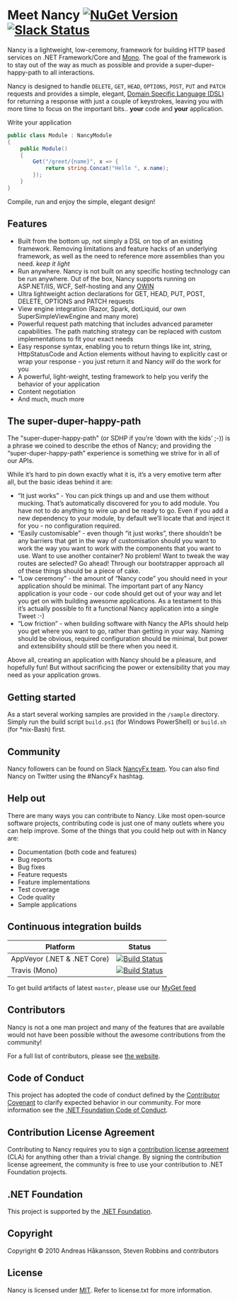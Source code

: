 # Meet Nancy [![NuGet Version](http://img.shields.io/nuget/v/Nancy.svg?style=flat)](https://www.nuget.org/packages/Nancy/) [![Slack Status](http://slack.nancyfx.org/badge.svg)](http://slack.nancyfx.org)

Nancy is a lightweight, low-ceremony, framework for building HTTP based services on .NET Framework/Core and [Mono](http://mono-project.com). The goal of the framework is to stay out of the way as much as possible and provide a super-duper-happy-path to all interactions.

Nancy is designed to handle `DELETE`, `GET`, `HEAD`, `OPTIONS`, `POST`, `PUT` and `PATCH` requests and provides a simple, elegant, [Domain Specific Language (DSL)](http://en.wikipedia.org/wiki/Domain-specific_language) for returning a response with just a couple of keystrokes, leaving you with more time to focus on the important bits..
**your** code and **your** application.

Write your application
```csharp
public class Module : NancyModule
{
    public Module()
    {
        Get("/greet/{name}", x => {
            return string.Concat("Hello ", x.name);
        });
    }
}
```

Compile, run and enjoy the simple, elegant design!

## Features

* Built from the bottom up, not simply a DSL on top of an existing framework. Removing limitations and feature hacks of an underlying framework, as well as the need to reference more assemblies than you need. _keep it light_
* Run anywhere. Nancy is not built on any specific hosting technology can be run anywhere. Out of the box, Nancy supports running on ASP.NET/IIS, WCF, Self-hosting and any [OWIN](http://owin.org)
* Ultra lightweight action declarations for GET, HEAD, PUT, POST, DELETE, OPTIONS and PATCH requests
* View engine integration (Razor, Spark, dotLiquid, our own SuperSimpleViewEngine and many more)
* Powerful request path matching that includes advanced parameter capabilities. The path matching strategy can be replaced with custom implementations to fit your exact needs
* Easy response syntax, enabling you to return things like int, string, HttpStatusCode and Action<Stream> elements without having to explicitly cast or wrap your response - you just return it and Nancy _will_ do the work for you
* A powerful, light-weight, testing framework to help you verify the behavior of your application
* Content negotiation
* And much, much more

## The super-duper-happy-path

The "super-duper-happy-path" (or SDHP if you’re ‘down with the kids’ ;-)) is a phrase we coined to describe the ethos of Nancy; and providing the “super-duper-happy-path” experience is something we strive for in all of our APIs.

While it’s hard to pin down exactly what it is, it’s a very emotive term after all, but the basic ideas behind it are:

* “It just works” - You can pick things up and and use them without mucking. That’s automatically discovered for you to add module. You have not to do anything to wire up and be ready to go. Even if you add a new dependency to your module, by default we’ll locate that and inject it for you - no configuration required.
* “Easily customisable” - even though “it just works”, there shouldn’t be any barriers that get in the way of customisation should you want to work the way you want to work with the components that you want to use. Want to use another container? No problem! Want to tweak the way routes are selected? Go ahead! Through our bootstrapper approach all of these things should be a piece of cake.
* “Low ceremony” - the amount of “Nancy code” you should need in your application should be minimal. The important part of any Nancy application is your code - our code should get out of your way and let you get on with building awesome applications. As a testament to this it’s actually possible to fit a functional Nancy application into a single Tweet :-)
* “Low friction” - when building software with Nancy the APIs should help you get where you want to go, rather than getting in your way. Naming should be obvious, required configuration should be minimal, but power and extensibility should still be there when you need it.

Above all, creating an application with Nancy should be a pleasure, and hopefully fun! But without sacrificing the power or extensibility that you may need as your application grows.

## Getting started

As a start several working samples are provided in the `/sample` directory. Simply run the build script `build.ps1` (for Windows PowerShell) or `build.sh` (for \*nix-Bash) first.

## Community

Nancy followers can be found on Slack [NancyFx team](http://nancyfx.slack.com). You can also find Nancy on Twitter using the #NancyFx hashtag.

## Help out

There are many ways you can contribute to Nancy. Like most open-source software projects, contributing code
is just one of many outlets where you can help improve. Some of the things that you could help out with in
Nancy are:

* Documentation (both code and features)
* Bug reports
* Bug fixes
* Feature requests
* Feature implementations
* Test coverage
* Code quality
* Sample applications

## Continuous integration builds

| Platform                    | Status                                                                                                                                  |
|-----------------------------|-----------------------------------------------------------------------------------------------------------------------------------------|
| AppVeyor (.NET & .NET Core) | [![Build Status](https://ci.appveyor.com/api/projects/status/mpd9lbxvithu16vg/branch/master?svg=true)](https://ci.appveyor.com/project/NancyFx/nancy) |
| Travis (Mono)               | [![Build Status](https://travis-ci.org/NancyFx/Nancy.png?branch=master)](https://travis-ci.org/NancyFx/Nancy)                           |

To get build artifacts of latest `master`, please use our [MyGet feed](https://www.myget.org/gallery/nancyfx)

## Contributors

Nancy is not a one man project and many of the features that are available would not have been possible without the awesome contributions from the community!

For a full list of contributors, please see [the website](http://www.nancyfx.org/contribs.html).

## Code of Conduct

This project has adopted the code of conduct defined by the [Contributor Covenant](http://contributor-covenant.org/) to clarify expected behavior in our community. For more information see the [.NET Foundation Code of Conduct](http://www.dotnetfoundation.org/code-of-conduct).

## Contribution License Agreement

Contributing to Nancy requires you to sign a [contribution license agreement](https://cla2.dotnetfoundation.org/) (CLA) for anything other than a trivial change. By signing the contribution license agreement, the community is free to use your contribution to .NET Foundation projects.

## .NET Foundation

This project is supported by the [.NET Foundation](http://www.dotnetfoundation.org).

## Copyright

Copyright © 2010 Andreas Håkansson, Steven Robbins and contributors

## License

Nancy is licensed under [MIT](http://www.opensource.org/licenses/mit-license.php "Read more about the MIT license form"). Refer to license.txt for more information.
